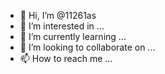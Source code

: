 - 👋 Hi, I’m @11261as
- 👀 I’m interested in ...
- 🌱 I’m currently learning ...
- 💞️ I’m looking to collaborate on ...
- 📫 How to reach me ...

<!---
11261as/11261as is a ✨ special ✨ repository because its `README.md` (this file) appears on your GitHub profile.
You can click the Preview link to take a look at your changes.
--->
